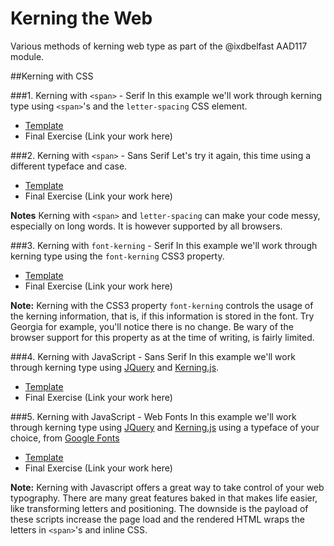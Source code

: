 # Kerning the Web

Various methods of kerning web type as part of the @ixdbelfast AAD117 module.

##Kerning with CSS

###1. Kerning with ```<span>``` - Serif
In this example we'll work through kerning type using ```<span>```'s and the ```letter-spacing``` CSS element.

+ [Template](kerning-with-css/1-kerning-with-css-sans-serif-template.html)
+ Final Exercise (Link your work here)

###2. Kerning with ```<span>``` - Sans Serif
Let's try it again, this time using a different typeface and case.

+ [Template](kerning-with-css/2-kerning-with-css-sans-serif-template.html)
+ Final Exercise (Link your work here)

__Notes__ Kerning with ```<span>``` and ```letter-spacing``` can make your code messy, especially on long words. It is however supported by all browsers.

###3. Kerning with ```font-kerning``` - Serif
In this example we'll work through kerning type using the ```font-kerning``` CSS3 property.

+ [Template](kerning-with-css/3-kerning-with-font-kerning-template.html)
+ Final Exercise (Link your work here)

__Note:__ Kerning with the CSS3 property ```font-kerning``` controls the usage of the kerning information, that is, if this information is stored in the font. Try Georgia for example, you'll notice there is no change. Be wary of the browser support for this property as at the time of writing, is fairly limited.


###4. Kerning with JavaScript - Sans Serif
In this example we'll work through kerning type using [JQuery](http://jquery.com/) and [Kerning.js](http://kerningjs.com/).

+ [Template](kerning-with-javascript/1-kerning-with-kerningjs-sans-serif-template.html)
+ Final Exercise (Link your work here)

###5. Kerning with JavaScript - Web Fonts
In this example we'll work through kerning type using [JQuery](http://jquery.com/) and [Kerning.js](http://kerningjs.com/) using a typeface of your choice, from [Google Fonts](https://www.google.com/fonts)

+ [Template](kerning-with-javascript/2-kerning-with-kerningjs-webfont-template.html)
+ Final Exercise (Link your work here)

__Note:__ Kerning with Javascript offers a great way to take control of your web typography. There are many great features baked in that makes life easier, like transforming letters and positioning. The downside is the payload of these scripts increase the page load and the rendered HTML wraps the letters in ```<span>```'s and inline CSS.

